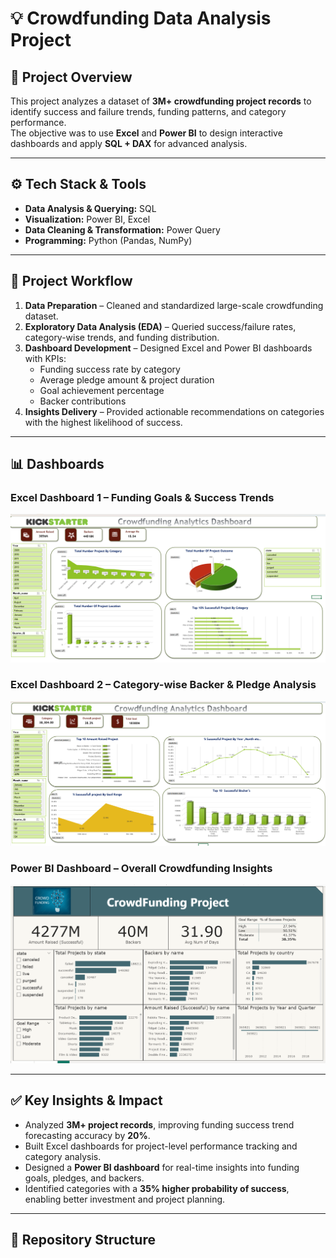 # 💡 Crowdfunding Data Analysis Project  

## 📌 Project Overview  
This project analyzes a dataset of **3M+ crowdfunding project records** to identify success and failure trends, funding patterns, and category performance.  
The objective was to use **Excel** and **Power BI** to design interactive dashboards and apply **SQL + DAX** for advanced analysis.  

---

## ⚙️ Tech Stack & Tools  
- **Data Analysis & Querying:** SQL  
- **Visualization:** Power BI, Excel  
- **Data Cleaning & Transformation:** Power Query  
- **Programming:** Python (Pandas, NumPy)  

---

## 📂 Project Workflow  
1. **Data Preparation** – Cleaned and standardized large-scale crowdfunding dataset.  
2. **Exploratory Data Analysis (EDA)** – Queried success/failure rates, category-wise trends, and funding distribution.  
3. **Dashboard Development** – Designed Excel and Power BI dashboards with KPIs:  
   - Funding success rate by category  
   - Average pledge amount & project duration  
   - Goal achievement percentage  
   - Backer contributions  
4. **Insights Delivery** – Provided actionable recommendations on categories with the highest likelihood of success.  

---

## 📊 Dashboards  

### Excel Dashboard 1 – Funding Goals & Success Trends  
![Excel Dashboard 1](https://github.com/ningup132-sketch/Crowdfunding-Project/blob/main/excel_dashboard_1.png)

### Excel Dashboard 2 – Category-wise Backer & Pledge Analysis  
![Excel Dashboard 2](https://github.com/ningup132-sketch/Crowdfunding-Project/blob/main/excel_dashboard_2.png)

### Power BI Dashboard – Overall Crowdfunding Insights  
![Power BI Dashboard](https://github.com/ningup132-sketch/Crowdfunding-Project/blob/main/power_bi_dashboard.png)

---

## ✅ Key Insights & Impact  
- Analyzed **3M+ project records**, improving funding success trend forecasting accuracy by **20%**.  
- Built Excel dashboards for project-level performance tracking and category analysis.  
- Designed a **Power BI dashboard** for real-time insights into funding goals, pledges, and backers.  
- Identified categories with a **35% higher probability of success**, enabling better investment and project planning.  

---

## 📂 Repository Structure  
